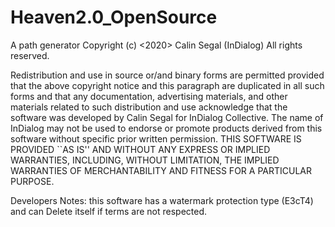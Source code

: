 # Heaven2.0_OpenSource
A path generator
Copyright (c) <2020> Calin Segal (InDialog)
All rights reserved.

Redistribution and use in source or/and binary forms are permitted
provided that the above copyright notice and this paragraph are
duplicated in all such forms and that any documentation,
advertising materials, and other materials related to such
distribution and use acknowledge that the software was developed
by  Calin Segal for InDialog Collective. The name of 
InDialog may not be used to endorse or promote products derived
from this software without specific prior written permission.
THIS SOFTWARE IS PROVIDED ``AS IS'' AND WITHOUT ANY EXPRESS OR
IMPLIED WARRANTIES, INCLUDING, WITHOUT LIMITATION, THE IMPLIED
WARRANTIES OF MERCHANTABILITY AND FITNESS FOR A PARTICULAR PURPOSE.

Developers Notes:
this software has a watermark protection type (E3cT4) and can Delete itself if terms are not respected.
